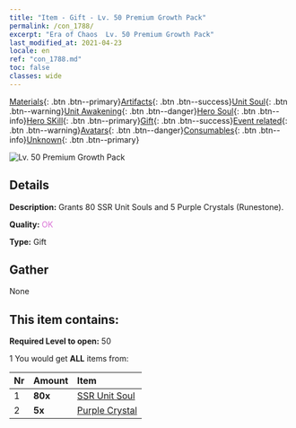 ```yaml
---
title: "Item - Gift - Lv. 50 Premium Growth Pack"
permalink: /con_1788/
excerpt: "Era of Chaos  Lv. 50 Premium Growth Pack"
last_modified_at: 2021-04-23
locale: en
ref: "con_1788.md"
toc: false
classes: wide
---
```

 [Materials](/Items/){: .btn .btn--primary}[Artifacts](/Items/Artifacts/){: .btn .btn--success}[Unit Soul](/Items/UnitSoul/){: .btn .btn--warning}[Unit Awakening](/Items/UnitAwakening/){: .btn .btn--danger}[Hero Soul](/Items/HeroSoul/){: .btn .btn--info}[Hero SKill](/Items/HeroSkill/){: .btn .btn--primary}[Gift](/Items/Gift/){: .btn .btn--success}[Event related](/Items/Events/){: .btn .btn--warning}[Avatars](/Items/Avatars/){: .btn .btn--danger}[Consumables](/Items/Consumables/){: .btn .btn--info}[Unknown](/Items/Unknown/){: .btn .btn--primary}

 ![Lv. 50 Premium Growth Pack](/images/t/i_907221.png)

## Details
 **Description:** Grants 80 SSR Unit Souls and 5 Purple Crystals (Runestone).

 **Quality:** <span style="color: #DA70D6">OK</span>

 **Type:** Gift

## Gather

  None

## This item contains:

 **Required Level to open:** 50

 1 You would get **ALL** items  from:

  | Nr | Amount |     Item    |
  |:---|:-------|:------------|
  | 1 |  **80x** | [SSR Unit Soul](/Items/con_535/) |  | 
  | 2 |  **5x** | [Purple Crystal](/Items/con_720/) |  | 
